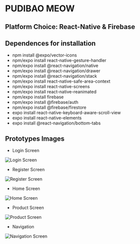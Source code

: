 # PUDIBAO MEOW

## Platform Choice: React-Native & Firebase

## Dependences for installation
* npm install @expo/vector-icons
* npm/expo install react-native-gesture-handler
* npm/expo install @react-navigation/native
* npm/expo install @react-navigation/drawer
* npm/expo install @react-navigation/stack
* npm/expo install react-native-safe-area-context
* npm/expo install react-native-screens
* npm/expo install react-native-reanimated
* npm/expo install firebase
* npm/expo install @firebase/auth
* npm/expo install @firebase/firestore
* expo install react-native-keyboard-aware-scroll-view
* expo install react-native-elements
* expo install @react-navigation/bottom-tabs

## Prototypes Images
* Login Screen
<img src = "Images/login.png" alt = "Login Screen">

* Register Screen
<img src = "Images/register.png" alt = "Register Screen">

* Home Screen
<img src = "Images/home.png" alt = "Home Screen">

* Product Screen
<img src = "Images/product.png" alt = "Product Screen">

* Navigation
<img src = "Images/navigation.png" alt = "Navigation Screen">